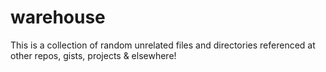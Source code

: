 # warehouse
This is a collection of random unrelated files and directories referenced at other repos, gists, projects &amp; elsewhere!
